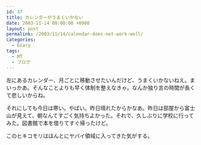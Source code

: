 ```yaml
---
id: 37
title: カレンダーがうまくいかない
date: 2003-11-14 00:00:00 +0900
layout: post
permalink: /2003/11/14/calendar-does-not-work-well/
categories:
  - Diary
tags:
  - MT
  - ブログ
---
```

左にあるカレンダー、月ごとに移動させたいんだけど、うまくいかないねえ。まいっかあ。そんなことよりも早く体制を整えなきゃ。なんか独り言の時間が長くて悲しいからね。
  
それにしても今日は寒い。やばい。昨日晴れたからかなあ。昨日は部屋から富士山が見えて、朝なんてすごく気持ちよかった。それで、久しぶりに学校に行ってみた。図書館で本を借りてすぐ帰ったけど。
  
このヒキコモリはほんとにヤバイ領域に入ってきた気がする。
